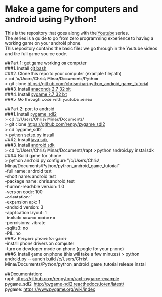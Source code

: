 # Make a game for computers and android using Python!  
This is the repository that goes along with the [Youtube]() series.  
The series is a guide to go from zero programming experience to having a working game on your android phone.  
This repository contains the basic files we go through in the Youtube videos and the full game source code.  

##Part 1: get game working on computer  
###1. Install [git bash](https://git-for-windows.github.io/)  
###2. Clone this repo to your computer (example filepath)  
	> cd /c/Users/Chris\ Minar/Documents/Python  
	> git clone https://github.com/chrisminar/python_android_game_tutorial  
###3. Install [anaconda 2.7 32 bit](https://www.continuum.io/downloads#windows)  
###4. Install [pygame 2.7 32 bit](http://www.pygame.org/download.shtml)  
###5. Go through code with youtube series  

##Part 2: port to android  
###1. Install [pygame_sdl2]()  
	> cd /c/Users/Chris\ Minar/Documents/  
	> git clone https://github.com/renpy/pygame_sdl2  
	> cd pygame_sdl2  
	> python setup.py install  
###2. Install [java sdk](http://www.oracle.com/technetwork/java/javase/downloads/jdk8-downloads-2133151.html)  
###3. Install [android sdk](http://nightly.renpy.org/current/)  
	> cd /c/Users/Chris\ Minar/Documents/rapt
	> python android.py installsdk  
###4. Build game for phone  
	> python android.py configure "/c/Users/Chris\ Minar/Documents/Python/python_android_game_tutorial"  
-full name: android test  
-short name: android test  
-package name: chris.android_test  
-human-readable version: 1.0  
-version code: 100  
-orientation: 1  
-expansion apk: 1  
-android version: 3  
-application layout: 1  
-include source code: no  
-permisions: vibrate  
-sqlite3: no  
-PIL: no  
###5. Prepare phone for game  
-install phone drivers on computer  
-turn on developer mode on phone (google for your phone)  
###6. Install game on phone (this will take a few minutes) 
	> python android.py --launch build /c/Users/Chris\ Minar/Documents/Python/python_android_game_tutorial release install  


##Documentation:  
rapt: https://github.com/renpytom/rapt-pygame-example  
pygame_sdl2: http://pygame-sdl2.readthedocs.io/en/latest/  
pygame: https://www.pygame.org/wiki/index  
